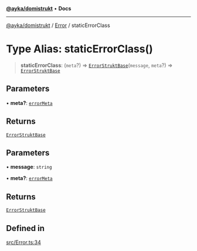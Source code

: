 [**@ayka/domistrukt**](../../../README.md) • **Docs**

***

[@ayka/domistrukt](../../../globals.md) / [Error](../README.md) / staticErrorClass

# Type Alias: staticErrorClass()

> **staticErrorClass**: (`meta`?) => [`ErrorStruktBase`](../classes/ErrorStruktBase.md)(`message`, `meta`?) => [`ErrorStruktBase`](../classes/ErrorStruktBase.md)

## Parameters

• **meta?**: [`errorMeta`](errorMeta.md)

## Returns

[`ErrorStruktBase`](../classes/ErrorStruktBase.md)

## Parameters

• **message**: `string`

• **meta?**: [`errorMeta`](errorMeta.md)

## Returns

[`ErrorStruktBase`](../classes/ErrorStruktBase.md)

## Defined in

[src/Error.ts:34](https://github.com/AndreyMork/domistrukt/blob/edcfe9ca26584b5845c6864b1bb3eb94a6a879e3/src/Error.ts#L34)
